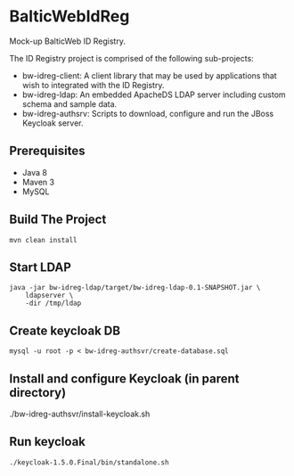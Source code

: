 # BalticWebIdReg
Mock-up BalticWeb ID Registry. 

The ID Registry project is comprised of the following sub-projects:

* bw-idreg-client: A client library that may be used by applications that wish to integrated with the ID Registry.
* bw-idreg-ldap: An embedded ApacheDS LDAP server including custom schema and sample data.
* bw-idreg-authsrv: Scripts to download, configure and run the JBoss Keycloak server.

## Prerequisites

* Java 8
* Maven 3
* MySQL

## Build The Project

    mvn clean install

## Start LDAP

    java -jar bw-idreg-ldap/target/bw-idreg-ldap-0.1-SNAPSHOT.jar \ 
        ldapserver \
        -dir /tmp/ldap

## Create keycloak DB

    mysql -u root -p < bw-idreg-authsvr/create-database.sql

## Install and configure Keycloak (in parent directory)

   ./bw-idreg-authsvr/install-keycloak.sh

## Run keycloak

    ./keycloak-1.5.0.Final/bin/standalone.sh



